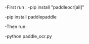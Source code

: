 -First run :
-pip install "paddleocr[all]"

-pip install paddlepaddle

-Then run:

-python paddle_ocr.py 

 
 
